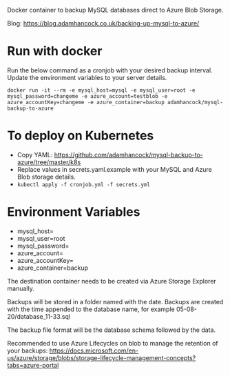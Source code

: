 Docker container to backup MySQL databases direct to Azure Blob Storage.

Blog: https://blog.adamhancock.co.uk/backing-up-mysql-to-azure/

# Run with docker

Run the below command as a cronjob with your desired backup interval. Update the environment variables to your server details.

`docker run -it --rm -e mysql_host=mysql -e mysql_user=root -e mysql_password=changeme -e azure_account=testblob -e azure_accountKey=changeme -e azure_container=backup adamhancock/mysql-backup-to-azure`

# To deploy on Kubernetes

- Copy YAML: https://github.com/adamhancock/mysql-backup-to-azure/tree/master/k8s
- Replace values in secrets.yaml.example with your MySQL and Azure Blob storage details.
- `kubectl apply -f cronjob.yml -f secrets.yml`

# Environment Variables

- mysql_host=
- mysql_user=root
- mysql_password=
- azure_account=<myaccount>
- azure_accountKey=
- azure_container=backup

The destination container needs to be created via Azure Storage Explorer manually.

Backups will be stored in a folder named with the date. Backups are created with the time appended to the database name, for example 05-08-20/database_11-33.sql

The backup file format will be the database schema followed by the data.

Recommended to use Azure Lifecycles on blob to manage the retention of your backups: https://docs.microsoft.com/en-us/azure/storage/blobs/storage-lifecycle-management-concepts?tabs=azure-portal
